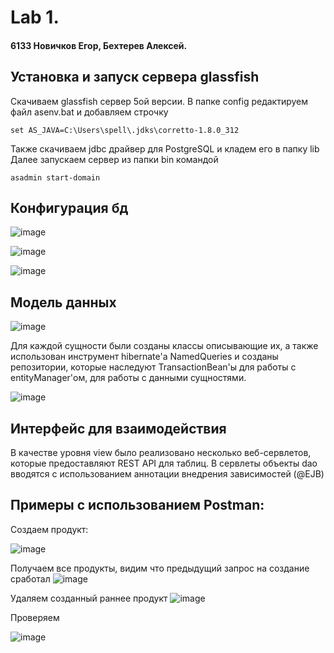 # Lab 1.
#### 6133 Новичков Егор, Бехтерев Алексей.
## Установка и запуск сервера glassfish
Скачиваем glassfish сервер 5ой версии.
В папке config редактируем файл asenv.bat и добавляем строчку
```
set AS_JAVA=C:\Users\spell\.jdks\corretto-1.8.0_312
```
Также скачиваем jdbc драйвер для PostgreSQL и кладем его в папку lib
Далее запускаем сервер из папки bin командой
```
asadmin start-domain 
```

## Конфигурация бд

![image](https://user-images.githubusercontent.com/61648756/212110799-b5153d03-6fe8-4bb2-a374-e3a9816d089b.png)

![image](https://user-images.githubusercontent.com/61648756/212111009-7641a27c-f110-4be7-a920-7191f44fda22.png)

![image](https://user-images.githubusercontent.com/61648756/212111144-5b4f506b-7283-4ecb-a911-d0189e9c1a61.png)

## Модель данных

![image](https://user-images.githubusercontent.com/61648756/212112263-b65269af-abb0-4af4-8662-e7cf1f2db91a.png)

Для каждой сущности были созданы классы описывающие их, а также использован инструмент hibernate'а NamedQueries
и созданы репозитории, которые наследуют TransactionBean'ы для работы с entityManager'ом, для работы с данными сущностями.

![image](https://user-images.githubusercontent.com/61648756/212119304-e72fc085-edf8-4ee9-a0db-a3b3b2dfebbf.png)

## Интерфейс для взаимодействия
В качестве уровня view было реализовано несколько веб-сервлетов, которые предоставляют REST API для таблиц.
В сервлеты объекты dao вводятся с использованием аннотации внедрения зависимостей (@EJB)

## Примеры с использованием Postman:

Создаем продукт:

![image](https://user-images.githubusercontent.com/61648756/212124780-1ee57016-0644-4c14-991a-5bfed7884b37.png)

Получаем все продукты, видим что предыдущий запрос на создание сработал
![image](https://user-images.githubusercontent.com/61648756/212124854-01b030db-3cf1-456e-b3ae-58adb2500b09.png)

Удаляем созданный раннее продукт
![image](https://user-images.githubusercontent.com/61648756/212125495-365ba496-7be7-4a77-9041-0646a6cff363.png)

Проверяем

![image](https://user-images.githubusercontent.com/61648756/212125574-38adec08-f2c3-4b35-8e5b-ec552bbc4229.png)

